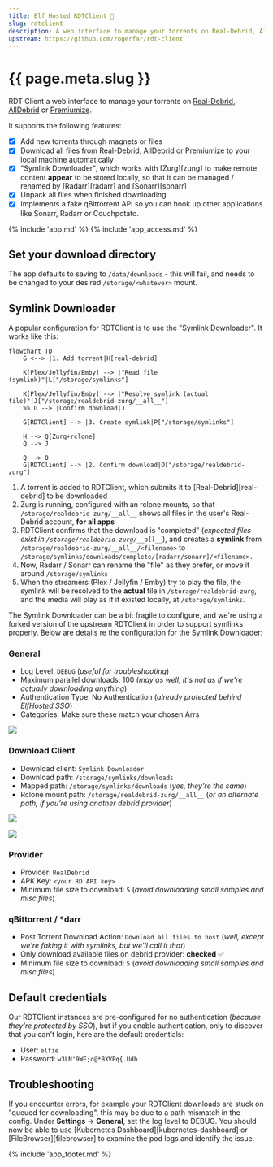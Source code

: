 ```yaml
---
title: Elf Hosted RDTClient 🧝
slug: rdtclient
description: A web interface to manage your torrents on Real-Debrid, AllDebrid or Premiumize
upstream: https://github.com/rogerfar/rdt-client
---
```


# {{ page.meta.slug }}

RDT Client a web interface to manage your torrents on [Real-Debrid](https://real-debrid.com/?id=1348683), [AllDebrid](https://alldebrid.com/?uid=2v91l) or [Premiumize](https://www.premiumize.me/).

It supports the following features:

* [x] Add new torrents through magnets or files
* [x] Download all files from Real-Debrid, AllDebrid or Premiumize to your local machine automatically
* [x] "Symlink Downloader", which works with [Zurg][zung] to make remote content **appear** to be stored locally, so that it can be managed / renamed by [Radarr][radarr] and [Sonarr][sonarr]
* [x] Unpack all files when finished downloading
* [x] Implements a fake qBittorrent API so you can hook up other applications like Sonarr, Radarr or Couchpotato.

{% include 'app.md' %}
{% include 'app_access.md' %}

## Set your download directory

The app defaults to saving to `/data/downloads` - this will fail, and needs to be changed to your desired `/storage/<whatever>` mount.

## Symlink Downloader

A popular configuration for RDTClient is to use the "Symlink Downloader". It works like this:

```mermaid
flowchart TD
    G <--> |1. Add torrent|H[real-debrid]

    K[Plex/Jellyfin/Emby] --> |"Read file (symlink)"|L["/storage/symlinks"]

    K[Plex/Jellyfin/Emby] --> |"Resolve symlink (actual file)"|J["/storage/realdebrid-zurg/__all__"]
    %% G --> |Confirm download|J

    G[RDTClient] --> |3. Create symlink|P["/storage/symlinks"]

    H --> Q[Zurg+rclone]
    Q --> J

    Q --> O
    G[RDTClient] --> |2. Confirm download|O["/storage/realdebrid-zurg"]
```

1. A torrent is added to RDTClient, which submits it to [Real-Debrid][real-debrid] to be downloaded
2. Zurg is running, configured with an rclone mounts, so that `/storage/realdebrid-zurg/__all__` shows all files in the user's Real-Debrid account, **for all apps**
3. RDTClient confirms that the download is "completed" (*expected files exist in `/storage/realdebrid-zurg/__all__`*), and creates a **symlink** from `/storage/realdebrid-zurg/__all__/<filename>` to `/storage/symlinks/downloads/complete/[radarr/sonarr]/<filename>.`
4. Now, Radarr / Sonarr can rename the "file" as they prefer, or move it around `/storage/symlinks`
5. When the streamers (Plex / Jellyfin / Emby) try to play the file, the symlink will be resolved to the **actual** file in `/storage/realdebrid-zurg`, and the media will play as if it existed locally, at `/storage/symlinks`.

The Symlink Downloader can be a bit fragile to configure, and we're using a forked version of the upstream RDTClient in order to support symlinks properly. Below are details re the configuration for the Symlink Downloader:

### General

* Log Level: `DEBUG` (*useful for troubleshooting*)
* Maximum parallel downloads: 100 (*may as well, it's not as if we're actually downloading anything*)
* Authentication Type: No Authentication (*already protected behind ElfHosted SSO*)
* Categories: Make sure these match your chosen Arrs

![](/images/rdt-client-symlink-downloader-general.png)

### Download Client

* Download client: `Symlink Downloader`
* Download path: `/storage/symlinks/downloads`
* Mapped path: `/storage/symlinks/downloads` (*yes, they're the same*)
* Rclone mount path: `/storage/realdebrid-zurg/__all__` (*or an alternate path, if you're using another debrid provider*)

![](/images/rdt-client-symlink-downloader-download-client-1.png)

![](/images/rdt-client-symlink-downloader-download-client-2.png)

### Provider

* Provider: `RealDebrid`
* APK Key: `<your RD API key>`
* Minimum file size to download: `5` (*avoid downloading small samples and misc files*)

### qBittorrent / *darr

* Post Torrent Download Action: `Download all files to host` (*well, except we're faking it with symlinks, but we'll call it that*)
* Only download available files on debrid provider: **checked** :white_check_mark:
* Minimum file size to download: `5` (*avoid downloading small samples and misc files*)

## Default credentials

Our RDTClient instances are pre-configured for no authentication (*because they're protected by SSO*), but if you enable authentication, only to discover that you can't login, here are the default credentials:

* User: `elfie`
* Password: `w3LN'9WE;c@*BXVPq{.Udb`

## Troubleshooting

If you encounter errors, for example your RDTClient downloads are stuck on "queued for downloading", this may be due to a path mismatch in the config. Under **Settings** -> **General**, set the log level to DEBUG. You should now be able to use [Kubernetes Dashboard][kubernetes-dashboard] or [FileBrowser][filebrowser] to examine the pod logs and identify the issue.

{% include 'app_footer.md' %}